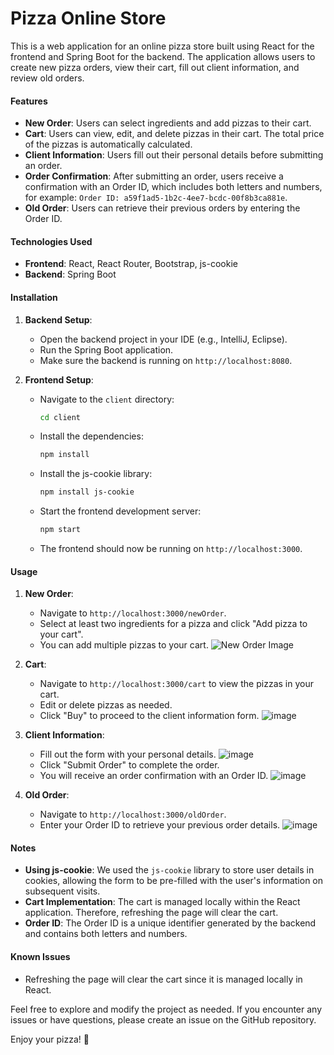 <h1>Pizza Online Store</h1>
This is a web application for an online pizza store built using React for the frontend and Spring Boot for the backend. The application allows users to create new pizza orders, view their cart, fill out client information, and review old orders.

#### Features
- **New Order**: Users can select ingredients and add pizzas to their cart.
- **Cart**: Users can view, edit, and delete pizzas in their cart. The total price of the pizzas is automatically calculated.
- **Client Information**: Users fill out their personal details before submitting an order.
- **Order Confirmation**: After submitting an order, users receive a confirmation with an Order ID, which includes both letters and numbers, for example: `Order ID: a59f1ad5-1b2c-4ee7-bcdc-00f8b3ca881e`.
- **Old Order**: Users can retrieve their previous orders by entering the Order ID.

#### Technologies Used
- **Frontend**: React, React Router, Bootstrap, js-cookie
- **Backend**: Spring Boot

#### Installation

1. **Backend Setup**:
    - Open the backend project in your IDE (e.g., IntelliJ, Eclipse).
    - Run the Spring Boot application.
    - Make sure the backend is running on `http://localhost:8080`.

2. **Frontend Setup**:
    - Navigate to the `client` directory:
      ```bash
      cd client
      ```
    - Install the dependencies:
      ```bash
      npm install
      ```
    - Install the js-cookie library:
      ```bash
      npm install js-cookie
      ```
    - Start the frontend development server:
      ```bash
      npm start
      ```
    - The frontend should now be running on `http://localhost:3000`.

#### Usage
1. **New Order**:
    - Navigate to `http://localhost:3000/newOrder`.
    - Select at least two ingredients for a pizza and click "Add pizza to your cart".
    - You can add multiple pizzas to your cart.
![New Order Image](images/newOrder.png)
2. **Cart**:
    - Navigate to `http://localhost:3000/cart` to view the pizzas in your cart.
    - Edit or delete pizzas as needed.
    - Click "Buy" to proceed to the client information form.
![image](https://github.com/Solange-s-Courses/ex4-react-spring-women-hadas-odaya/assets/154980811/cf69dd26-1014-4a45-b481-69ae85a6d8e8)

3. **Client Information**:
    - Fill out the form with your personal details.
![image](https://github.com/Solange-s-Courses/ex4-react-spring-women-hadas-odaya/assets/154980811/a5a45743-42b5-4892-b029-0e2628a8da1b)
    - Click "Submit Order" to complete the order.
    - You will receive an order confirmation with an Order ID.
![image](https://github.com/Solange-s-Courses/ex4-react-spring-women-hadas-odaya/assets/154980811/cf1f30a1-2183-4093-8459-748815915f1b)

4. **Old Order**:
    - Navigate to `http://localhost:3000/oldOrder`.
    - Enter your Order ID to retrieve your previous order details.
![image](https://github.com/Solange-s-Courses/ex4-react-spring-women-hadas-odaya/assets/154980811/73726f28-b55d-4df4-a301-b27b46aa1ea0)

#### Notes
- **Using js-cookie**: We used the `js-cookie` library to store user details in cookies, allowing the form to be pre-filled with the user's information on subsequent visits.
- **Cart Implementation**: The cart is managed locally within the React application. Therefore, refreshing the page will clear the cart.
- **Order ID**: The Order ID is a unique identifier generated by the backend and contains both letters and numbers.

#### Known Issues
- Refreshing the page will clear the cart since it is managed locally in React.

Feel free to explore and modify the project as needed. If you encounter any issues or have questions, please create an issue on the GitHub repository.

Enjoy your pizza! 🍕
